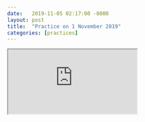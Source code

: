 ```yaml
---
date:   2019-11-05 02:17:00 -0000
layout: post
title:  "Practice on 1 November 2019"
categories: [practices]
---
```

<iframe src="https://www.youtube.com/embed/CaL5iqdUQEE?rel=0" allowfullscreen="allowfullscreen"></iframe>
